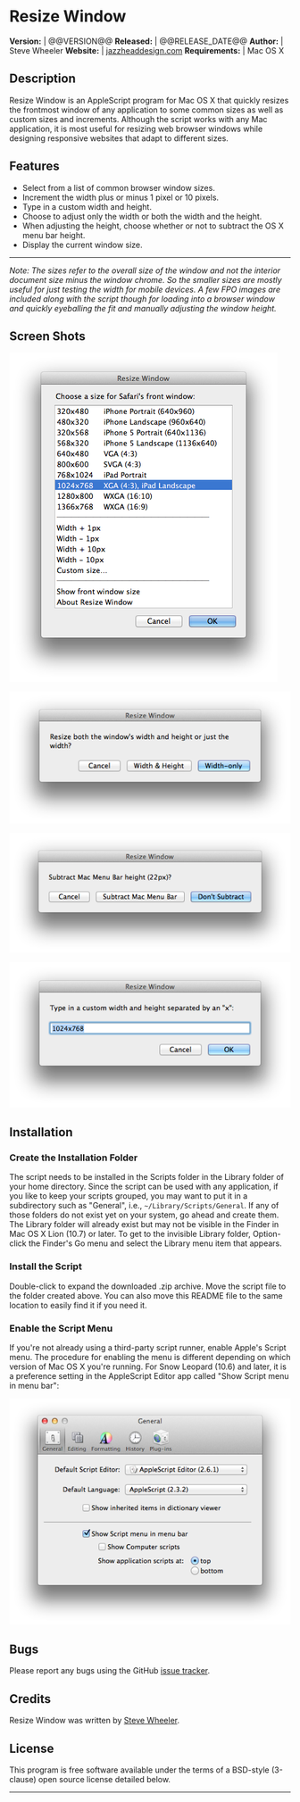 Resize Window
=============

**Version:**       |  @@VERSION@@
**Released:**      |  @@RELEASE_DATE@@
**Author:**        |  Steve Wheeler
**Website:**       |  [jazzheaddesign.com][website]
**Requirements:**  |  Mac OS X

  [website]: http://jazzheaddesign.com/work/code/resize-window/

Description
-----------

Resize Window is an AppleScript program for Mac OS X that quickly resizes the
frontmost window of any application to some common sizes as well as custom
sizes and increments. Although the script works with any Mac application, it is
most useful for resizing web browser windows while designing responsive
websites that adapt to different sizes.


Features
--------

* Select from a list of common browser window sizes.
* Increment the width plus or minus 1 pixel or 10 pixels.
* Type in a custom width and height.
* Choose to adjust only the width or both the width and the height.
* When adjusting the height, choose whether or not to subtract the OS X menu
  bar height.
* Display the current window size.

<!--
The following horizontal rule is a kludge to get a paragraph space in the RTF
file. It is replaced with just an empty paragraph, not an RTF horizontal rule.
-->

---

_Note: The sizes refer to the overall size of the window and not the interior
document size minus the window chrome. So the smaller sizes are mostly useful
for just testing the width for mobile devices. A few FPO images are included
along with the script though for loading into a browser window and quickly
eyeballing the fit and manually adjusting the window height._


Screen Shots
------------

  ![Initial dialog](img/dialog-1-s.png "Screenshot of initial dialog")

  ![Resize dialog](img/dialog-2-s.png "Screenshot of resize choice dialog")

  ![Menu bar dialog](img/dialog-3-s.png "Screenshot of menu bar dialog")

  ![Custom size dialog](img/dialog-4-s.png "Screenshot of custom size dialog")


Installation
------------

### Create the Installation Folder

The script needs to be installed in the Scripts folder in the Library folder of
your home directory. Since the script can be used with any application, if you
like to keep your scripts grouped, you may want to put it in a subdirectory
such as "General", i.e., `~/Library/Scripts/General`. If any of those folders
do not exist yet on your system, go ahead and create them. The Library folder
will already exist but may not be visible in the Finder in Mac OS X Lion (10.7)
or later. To get to the invisible Library folder, Option-click the Finder's Go
menu and select the Library menu item that appears.

### Install the Script

Double-click to expand the downloaded .zip archive. Move the script file to the
folder created above. You can also move this README file to the same location
to easily find it if you need it.

### Enable the Script Menu

If you're not already using a third-party script runner, enable Apple's Script
menu. The procedure for enabling the menu is different depending on which
version of Mac OS X you're running. For Snow Leopard (10.6) and later, it is a
preference setting in the AppleScript Editor app called "Show Script menu in
menu bar":

  ![Script menu setting](img/scriptmenu-s.png "Screenshot of Script menu setting")


Bugs
----

Please report any bugs using the GitHub [issue tracker].

  [issue tracker]: https://github.com/jazzhead/resize-window/issues


Credits
-------

Resize Window was written by [Steve Wheeler](http://swheeler.com/).


License
-------

This program is free software available under the terms of a BSD-style
(3-clause) open source license detailed below.

---

